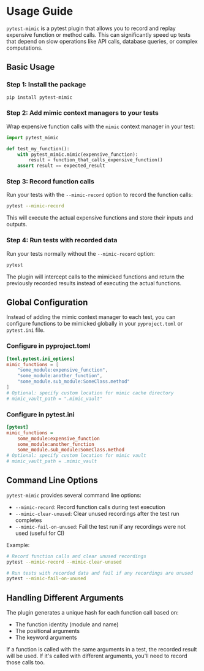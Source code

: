# Usage Guide

`pytest-mimic` is a pytest plugin that allows you to record and replay expensive function or method calls. This can significantly speed up tests that depend on slow operations like API calls, database queries, or complex computations.

## Basic Usage

### Step 1: Install the package

```bash
pip install pytest-mimic
```

### Step 2: Add mimic context managers to your tests

Wrap expensive function calls with the `mimic` context manager in your test:

```python
import pytest_mimic

def test_my_function():
    with pytest_mimic.mimic(expensive_function):
        result = function_that_calls_expensive_function()
    assert result == expected_result
```

### Step 3: Record function calls

Run your tests with the `--mimic-record` option to record the function calls:

```bash
pytest --mimic-record
```

This will execute the actual expensive functions and store their inputs and outputs.

### Step 4: Run tests with recorded data

Run your tests normally without the `--mimic-record` option:

```bash
pytest
```

The plugin will intercept calls to the mimicked functions and return the previously recorded results instead of executing the actual functions.

## Global Configuration

Instead of adding the mimic context manager to each test, you can configure functions to be mimicked globally in your `pyproject.toml` or `pytest.ini` file.

### Configure in pyproject.toml

```toml
[tool.pytest.ini_options]
mimic_functions = [
    "some_module:expensive_function",
    "some_module:another_function", 
    "some_module.sub_module:SomeClass.method"
]
# Optional: specify custom location for mimic cache directory
# mimic_vault_path = ".mimic_vault"
```

### Configure in pytest.ini

```ini
[pytest]
mimic_functions =
    some_module:expensive_function
    some_module:another_function
    some_module.sub_module:SomeClass.method
# Optional: specify custom location for mimic vault
# mimic_vault_path = .mimic_vault
```

## Command Line Options

`pytest-mimic` provides several command line options:

- `--mimic-record`: Record function calls during test execution
- `--mimic-clear-unused`: Clear unused recordings after the test run completes
- `--mimic-fail-on-unused`: Fail the test run if any recordings were not used (useful for CI)

Example:

```bash
# Record function calls and clear unused recordings
pytest --mimic-record --mimic-clear-unused

# Run tests with recorded data and fail if any recordings are unused
pytest --mimic-fail-on-unused
```

## Handling Different Arguments

The plugin generates a unique hash for each function call based on:
- The function identity (module and name)
- The positional arguments
- The keyword arguments

If a function is called with the same arguments in a test, the recorded result will be used. If it's called with different arguments, you'll need to record those calls too.